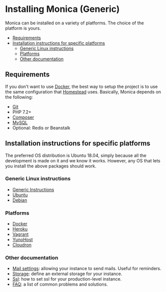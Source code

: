 # Installing Monica (Generic) <!-- omit in toc -->

Monica can be installed on a variety of platforms. The choice of the platform is yours.

- [Requirements](#requirements)
- [Installation instructions for specific platforms](#installation-instructions-for-specific-platforms)
  - [Generic Linux instructions](#generic-linux-instructions)
  - [Platforms](#platforms)
  - [Other documentation](#other-documentation)

<a id="markdown-requirements" name="requirements"></a>
## Requirements

If you don't want to use [Docker](https://github.com/monicahq/monica/blob/master/docs/installation/providers/docker.md), the best way to setup the project is to use the same configuration that [Homestead](https://laravel.com/docs/homestead) uses. Basically, Monica depends on the following:

* [Git](https://git-scm.com/book/en/v2/Getting-Started-Installing-Git)
* PHP 7.2+
* [Composer](https://getcomposer.org/)
* [MySQL](https://www.mysql.com/)
* Optional: Redis or Beanstalk

<a id="markdown-installation-instructions-for-specific-platforms" name="installation-instructions-for-specific-platforms"></a>
## Installation instructions for specific platforms

The preferred OS distribution is Ubuntu 18.04, simply because all the development is made on it and we know it works. However, any OS that lets you install the above packages should work.

<a id="markdown-generic-linux-instructions" name="generic-linux-instructions"></a>
### Generic Linux instructions
* [Generic Instructions](/docs/installation/providers/generic.md)
* [Ubuntu](/docs/installation/providers/ubuntu.md)
* [Debian](/docs/installation/providers/debian.md)

<a id="markdown-platforms" name="platforms"></a>
### Platforms

* [Docker](/docs/installation/providers/docker.md)
* [Heroku](/docs/installation/providers/heroku.md)
* [Vagrant](/docs/installation/providers/vagrant.md)
* [YunoHost](https://github.com/YunoHost-Apps/monica_ynh)
* [Cloudron](/docs/installation/providers/cloudron.md)

### Other documentation

* [Mail settings](/docs/installation/mail.md): allowing your instance to send mails. Useful for reminders.
* [Storage](/docs/installation/storage.md): define an external storage for your instance.
* [Ssl](/docs/installation/ssl.md): how to set ssl for your production-level instance.
* [FAQ](/docs/installation/faq.md): a list of common problems and solutions.
